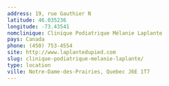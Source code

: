 ```yaml
---
address: 19, rue Gauthier N
latitude: 46.035236
longitude: -73.43541
nomclinique: Clinique Podiatrique Mélanie Laplante
pays: Canada
phone: (450) 753-4554
site: http://www.laplantedupied.com
slug: clinique-podiatrique-melanie-laplante/
type: location
ville: Notre-Dame-des-Prairies, Quebec J6E 1T7
---
```


